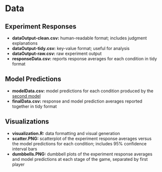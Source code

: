 # Data

## Experiment Responses
- **dataOutput-clean.csv:** human-readable format; includes judgment explanations
- **dataOutput-tidy.csv:** key-value format; useful for analysis
- **dataOutput-raw.csv:** raw experiment output
- **responseData.csv:** reports response averages for each condition in tidy format

## Model Predictions
- **modelData.csv:** model predictions for each condition produced by the [second model](../Model/prediction_exp2.ipynb)
- **finalData.csv:** response and model prediction averages reported together in tidy format

## Visualizations
- **visualization.R:** data formatting and visual generation
- **scatter.PNG:** scatterplot of the experiment response averages versus the model predictions for each condition; includes 95% confidence interval bars
- **dumbbells.PNG:** dumbbell plots of the experiment response averages and model predictions at each stage of the game, separated by first player
